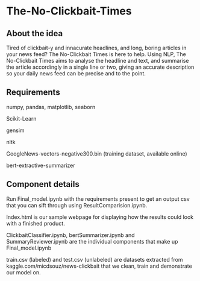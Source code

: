 # The-No-Clickbait-Times

## About the idea
Tired of clickbait-y and innacurate headlines, and long, boring articles in your news feed? The No-Clickbait Times is here to help. Using NLP, The No-Clickbait Times aims to analyse the headline and text, and summarise the article accordingly in a single line or two, giving an accurate description so your daily news feed can be precise and to the point.

## Requirements
numpy, pandas, matplotlib, seaborn

Scikit-Learn

gensim

nltk

GoogleNews-vectors-negative300.bin (training dataset, available online)

bert-extractive-summarizer

## Component details
Run Final_model.ipynb with the requirements present to get an output csv that you can sift through using ResultComparision.ipynb.

Index.html is our sample webpage for displaying how the results could look with a finished product.

ClickbaitClassifier.ipynb, bertSummarizer.ipynb and SummaryReviewer.ipynb are the individual components that make up Final_model.ipynb

train.csv (labeled) and test.csv (unlabeled) are datasets extracted from kaggle.com/micdsouz/news-clickbait that we clean, train and demonstrate our model on.
